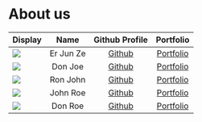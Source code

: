 # About us

Display |   Name    |            Github Profile            | Portfolio 
--------|:---------:|:------------------------------------:|:---------:
![](https://via.placeholder.com/100.png?text=Photo) | Er Jun Ze | [Github](https://github.com/ERJUNZE) | [Portfolio](docs/team/johndoe.md)
![](https://via.placeholder.com/100.png?text=Photo) |  Don Joe  |    [Github](https://github.com/)     | [Portfolio](docs/team/johndoe.md)
![](https://via.placeholder.com/100.png?text=Photo) | Ron John  |    [Github](https://github.com/)     | [Portfolio](docs/team/johndoe.md)
![](https://via.placeholder.com/100.png?text=Photo) | John Roe  |    [Github](https://github.com/)     | [Portfolio](docs/team/johndoe.md)
![](https://via.placeholder.com/100.png?text=Photo) |  Don Roe  |    [Github](https://github.com/)     | [Portfolio](docs/team/johndoe.md)
